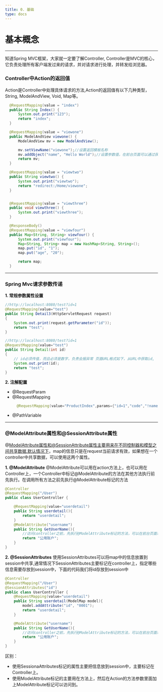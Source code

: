 ```yaml
---
title: 0. 基础
type: docs
---
```


# 基本概念

---

知道Spring MVC框架，大家就一定要了解Controller, Controller是MVC的核心，它负责处理所有客户端发过来的请求，并对请求进行处理，并转发给浏览器。

### Controller中Action的返回值

Action是Controller中处理具体请求的方法,Action的返回值有以下几种类型，String, ModelAndView, Void, Map等。


```java
  @RequestMapping(value = "index")
  public String Index() {
      System.out.print("123");
      return "index";
  }

  @RequestMapping(value = "viewone")
  public ModelAndView viewone() {
      ModelAndView mv = new ModelAndView();

      mv.setViewName("viewone");//设置返回模板名称
      mv.addObject("name", "Hello World");//设置参数值，在前台页面可以通过获取到
      return mv;
  }

  @RequestMapping(value = "viewtwo")
  public String viewtwo() {
      System.out.print("viewtwo");
      return "redirect:/Home/viewone";
  }


  @RequestMapping(value = "viewthree")
  public void viewthree() {
      System.out.print("viewthree");
  }

  @ResponseBody()
  @RequestMapping(value = "viewfour")
  public Map<String, String> viewfour() {
      System.out.print("viewfour");
      Map<String, String> map = new HashMap<String, String>();
      map.put("id", "1");
      map.put("age", "20");

      return map;
  }

```

---

### Spring Mvc请求参数传递

**1. 常规参数属性设置**
```java
//http://localhost:8080/test?id=1
@RequestMapping(value="test")
public String Detail3(HttpServletRequest request)
{
	System.out.print(request.getParameter("id"));
	return "test";
}
```
```java
//http://localhost:8080/test?id=1
@RequestMapping(value="test")
public String Detail(int id)
{
	// id必须传值，而且必须是数字，负责会报异常 页面URL格式如下，从URL中获取id,
	System.out.print(id);
	return "test";
}
```
**2. 注解配置**
* @RequestParam
* @RequestMapping
  ```java
    @RequestMapping(value="ProductIndex",params={"id=1","code","!name"},method={RequestMethod.GET})
  ```
* @PathVariable
---

### @ModelAttribute属性和@SessionAttribute属性
@ModelAttribute属性和@SessionAttribute属性主要用来在不同控制器和模型之间共享数据.默认情况下，map的信息只是在request当前请求有效，如果想在一个controller中共享数据，可以使用这两个属性。

**1. @ModelAttribute**
@ModelAttribute可以用在action方法上，也可以用在Controller上，一个Controller中标记@ModelAttribute的方法在其他方法执行前先执行。在调用所有方法之前先执行@ModelAttribute标记的方法
```java
@Controller
@RequestMapping("/User")
public class UserController {

	@RequestMapping(value="userdetail")
	public String userdetail(){
		return "userdetail";
	}
	@ModelAttribute("username")
	public String GetUserName(){
		//访问controller之前，先执行@ModelAttribute标记的方法，可以在前台页面访问到共享数据
		return "公用账户";
	}
}

```
**2. @SessionAttributes**
使用SessionAttributes可以将map中的信息放置到session中共享,通常情况下SessionAttributes主要标记在controller上，指定哪些信息需要存放到session中，下面的代码我们将id存放到session中

```java
@Controller
@RequestMapping("/User")
@SessionAttributes("id")
public class UserController {
	@RequestMapping(value="userdetail")
	public String userdetail(ModelMap model){
		model.addAttribute("id", "0001");
		return "userdetail";
	}

	@ModelAttribute("username")
	public String GetUserName(){
		//访问controller之前，先执行@ModelAttribute标记的方法，可以在前台页面访问到共享数据
		return "公用账户";
	}
}
```
区别：
- 使用SessionaAttributes标记的属性主要把信息放到session中，主要标记在Controller上。
- 使用ModelAttribute标记的主要用在方法上，然后在Action的方法参数里面加上ModelAttribute标记可以访问到。

